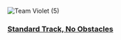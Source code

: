 ![Team Violet (5)](https://github.com/user-attachments/assets/d1febbea-0102-436c-9978-be1dac59a2ae)

### [Standard Track, No Obstacles](https://web.telegram.org/k/#@Mipene1)
